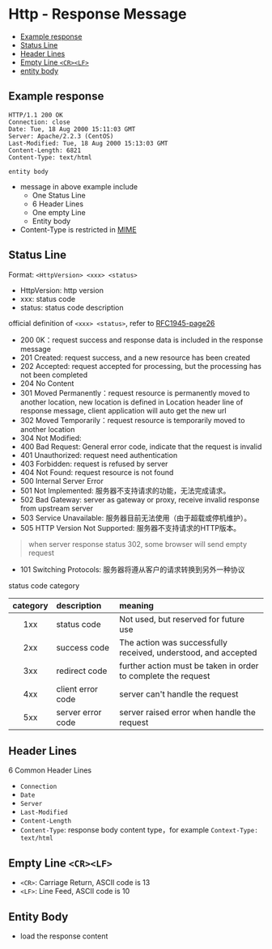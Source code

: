 # Http - Response Message

* [Example response](#example-response)
* [Status Line](#status-line)
* [Header Lines ](#header-lines-)
* [Empty Line `<CR><LF>`](#empty-line-`<cr><lf>`)
* [entity body](#entity-body)

## Example response

```http
HTTP/1.1 200 OK
Connection: close
Date: Tue, 18 Aug 2000 15:11:03 GMT
Server: Apache/2.2.3 (CentOS)
Last-Modified: Tue, 18 Aug 2000 15:13:03 GMT
Content-Length: 6821
Content-Type: text/html

entity body
```

- message in above example include
  - One Status Line
  - 6 Header Lines
  - One empty Line
  - Entity body
- Content-Type is restricted in [MIME](computer-network-mime-type.md)

## Status Line

Format: `<HttpVersion> <xxx> <status>`

- HttpVersion: http version
- xxx: status code
- status: status code description

official definition of `<xxx> <status>`, refer to [RFC1945-page26](https://tools.ietf.org/html/rfc1945#page-26)

- 200 0K：request success and response data is included in the response message
- 201 Created: request success, and a new resource has been created
- 202 Accepted: request accepted for processing, but the processing has not been completed
- 204 No Content
- 301 Moved Permanently：request resource is permanently moved to another location, new location is defined in Location header line of response message, client application will auto get the new url
- 302 Moved Temporarily：request resource is temporarily moved to another location
- 304 Not Modified:
- 400 Bad Request: General error code, indicate that the request is invalid
- 401 Unauthorized: request need authentication
- 403 Forbidden: request is refused by server
- 404 Not Found: request resource is not found
- 500 Internal Server Error
- 501 Not Implemented: 服务器不支持请求的功能，无法完成请求。
- 502 Bad Gateway: server as gateway or proxy, receive invalid response from upstream server
- 503 Service Unavailable: 服务器目前无法使用（由于超载或停机维护）。
- 505 HTTP Version Not Supported: 服务器不支持请求的HTTP版本。

> when server response status 302, some browser will send empty request

- 101 Switching Protocols: 服务器将遵从客户的请求转换到另外一种协议

status code category

| category | description       | meaning                                                        |
| :------: | :---------------- | :------------------------------------------------------------- |
|   1xx    | status code       | Not used, but reserved for future use                          |
|   2xx    | success code      | The action was successfully received, understood, and accepted |
|   3xx    | redirect code     | further action must be taken in order to complete the request  |
|   4xx    | client error code | server can't handle the request                                |
|   5xx    | server error code | server raised error when handle the request                    |

## Header Lines 

6 Common Header Lines

- `Connection`
- `Date`
- `Server`
- `Last-Modified`
- `Content-Length`
- `Content-Type`: response body content type，for example `Context-Type: text/html`

## Empty Line `<CR><LF>`

- `<CR>`: Carriage Return, ASCII code is 13
- `<LF>`: Line Feed, ASCII code is 10

## Entity Body

- load the response content

